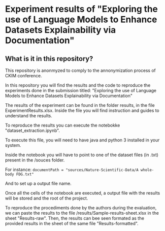 # Experiment results of "Exploring the use of Language Models to Enhance Datasets Explainability via Documentation"

## What is it in this repository?

This repository is anonmyzed to comply to the annonymization process of CKIM conference.

In this repository you will find the results and the code to reproduce the experiments done in the submission titled: "Exploring the use of Language Models to Enhance Datasets Explainability via Documentation"

The results of the experiment can be found in the folder results, in the file ExperimentResults.xlsx. Inside the file you will find instruction and guides to understand the results.

To reproduce the results you can execute the notebokke "dataset_extraction.ipynb".

To execute this file, you will need to have java and python 3 installed in your system. 

Inside the notebook you will have to point to one of the dataset files (in .txt) present in the /souces folder.

For instance: 
```documentPath = "sources/Nature-Scientific-Data/A whole-body FDG.txt" ```

And to set up a output file name.

Once all the cells of the notebook are executed, a output file with the results will be stored and the root of the project. 

To reproduce the procediments done by the authors during the evaluation, we can paste the results to the file /results/Sample-results-sheet.xlsx in the sheet "Results-raw". Then, the results can bee seen formated as the provided results in the sheet of the same file "Results-formatted".

